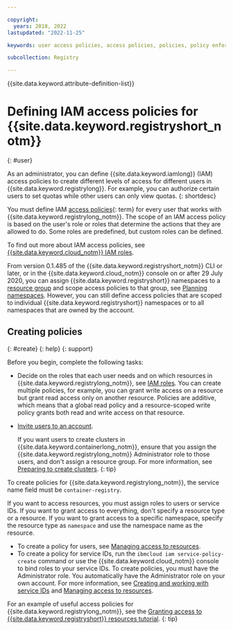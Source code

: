 ```yaml
---

copyright:
  years: 2018, 2022
lastupdated: "2022-11-25"

keywords: user access policies, access policies, policies, policy enforcement, user access, roles, account, users, resources, namespace

subcollection: Registry

---
```


{{site.data.keyword.attribute-definition-list}}

# Defining IAM access policies for {{site.data.keyword.registryshort_notm}}
{: #user}

As an administrator, you can define {{site.data.keyword.iamlong}} (IAM) access policies to create different levels of access for different users in {{site.data.keyword.registrylong}}. For example, you can authorize certain users to set quotas while other users can only view quotas.
{: shortdesc}

You must define IAM [access policies](x2853407){: term} for every user that works with {{site.data.keyword.registrylong_notm}}. The scope of an IAM access policy is based on the user's role or roles that determine the actions that they are allowed to do. Some roles are predefined, but custom roles can be defined.

To find out more about IAM access policies, see [{{site.data.keyword.cloud_notm}} IAM roles](/docs/account?topic=account-userroles).

From version 0.1.485 of the {{site.data.keyword.registryshort_notm}} CLI or later, or in the {{site.data.keyword.cloud_notm}} console on or after 29 July 2020, you can assign {{site.data.keyword.registryshort}} namespaces to a [resource group](/docs/account?topic=account-rgs) and scope access policies to that group, see [Planning namespaces](/docs/Registry?topic=Registry-registry_setup_cli_namespace#registry_setup_cli_namespace_plan). However, you can still define access policies that are scoped to individual {{site.data.keyword.registryshort}} namespaces or to all namespaces that are owned by the account.

## Creating policies
{: #create}
{: help}
{: support}

Before you begin, complete the following tasks:

- Decide on the roles that each user needs and on which resources in {{site.data.keyword.registrylong_notm}}, see [IAM roles](/docs/Registry?topic=Registry-iam#iam). You can create multiple policies, for example, you can grant write access on a resource but grant read access only on another resource. Policies are additive, which means that a global read policy and a resource-scoped write policy grants both read and write access on that resource.

- [Invite users to an account](/docs/account?topic=account-iamuserinv#iamuserinv).

    If you want users to create clusters in {{site.data.keyword.containerlong_notm}}, ensure that you assign the {{site.data.keyword.registrylong_notm}} Administrator role to those users, and don't assign a resource group. For more information, see [Preparing to create clusters](/docs/containers?topic=containers-clusters#cluster_prepare).
    {: tip}

To create policies for {{site.data.keyword.registrylong_notm}}, the service name field must be `container-registry`.

If you want to access resources, you must assign roles to users or service IDs. If you want to grant access to everything, don't specify a resource type or a resource. If you want to grant access to a specific namespace, specify the resource type as `namespace` and use the namespace name as the resource.

- To create a policy for users, see [Managing access to resources](/docs/account?topic=account-assign-access-resources).
- To create a policy for service IDs, run the `ibmcloud iam service-policy-create` command or use the {{site.data.keyword.cloud_notm}} console to bind roles to your service IDs. To create policies, you must have the Administrator role. You automatically have the Administrator role on your own account. For more information, see [Creating and working with service IDs](/docs/account?topic=account-serviceids#serviceids) and [Managing access to resources](/docs/account?topic=account-assign-access-resources).

For an example of useful access policies for {{site.data.keyword.registrylong_notm}}, see the [Granting access to {{site.data.keyword.registryshort}} resources tutorial](/docs/Registry?topic=Registry-iam_access).
{: tip}


